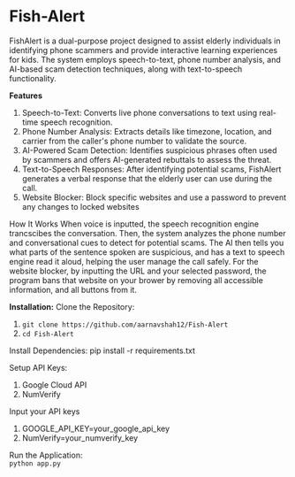 # Fish-Alert

FishAlert is a dual-purpose project designed to assist elderly individuals in identifying phone scammers and provide interactive learning experiences for kids. The system employs speech-to-text, phone number analysis, and AI-based scam detection techniques, along with text-to-speech functionality. 

**Features**
1. Speech-to-Text: Converts live phone conversations to text using real-time speech recognition.
2. Phone Number Analysis: Extracts details like timezone, location, and carrier from the caller's phone number to validate the source.
3. AI-Powered Scam Detection: Identifies suspicious phrases often used by scammers and offers AI-generated rebuttals to assess the threat.
4. Text-to-Speech Responses: After identifying potential scams, FishAlert generates a verbal response that the elderly user can use during the call.
5. Website Blocker: Block specific websites and use a password to prevent any changes to locked websites

How It Works
When voice is inputted, the speech recognition engine trancscibes the conversation. Then, the system analyzes the phone number and conversational cues to detect for potential scams. The AI then tells you what parts of the sentence spoken are suspicious, and has a text to speech engine read it aloud, helping the user manage the call safely. 
For the website blocker, by inputting the URL and your selected password, the program bans that website on your brower by removing all accessible information, and all buttons from it.


**Installation:**
Clone the Repository:
  1. `git clone https://github.com/aarnavshah12/Fish-Alert`
  2. `cd Fish-Alert`
     
Install Dependencies:
pip install -r requirements.txt

Setup API Keys:
1. Google Cloud API
2. NumVerify

Input your API keys
1. GOOGLE_API_KEY=your_google_api_key
2. NumVerify=your_numverify_key

Run the Application:   
`python app.py`

